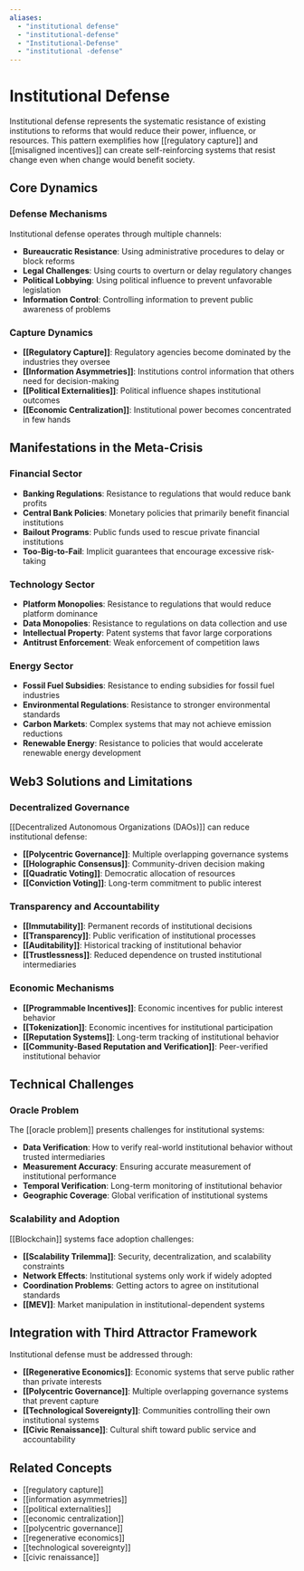 ```yaml
---
aliases:
  - "institutional defense"
  - "institutional-defense"
  - "Institutional-Defense"
  - "institutional -defense"
---
```


# Institutional Defense

Institutional defense represents the systematic resistance of existing institutions to reforms that would reduce their power, influence, or resources. This pattern exemplifies how [[regulatory capture]] and [[misaligned incentives]] can create self-reinforcing systems that resist change even when change would benefit society.

## Core Dynamics

### Defense Mechanisms
Institutional defense operates through multiple channels:
- **Bureaucratic Resistance**: Using administrative procedures to delay or block reforms
- **Legal Challenges**: Using courts to overturn or delay regulatory changes
- **Political Lobbying**: Using political influence to prevent unfavorable legislation
- **Information Control**: Controlling information to prevent public awareness of problems

### Capture Dynamics
- **[[Regulatory Capture]]**: Regulatory agencies become dominated by the industries they oversee
- **[[Information Asymmetries]]**: Institutions control information that others need for decision-making
- **[[Political Externalities]]**: Political influence shapes institutional outcomes
- **[[Economic Centralization]]**: Institutional power becomes concentrated in few hands

## Manifestations in the Meta-Crisis

### Financial Sector
- **Banking Regulations**: Resistance to regulations that would reduce bank profits
- **Central Bank Policies**: Monetary policies that primarily benefit financial institutions
- **Bailout Programs**: Public funds used to rescue private financial institutions
- **Too-Big-to-Fail**: Implicit guarantees that encourage excessive risk-taking

### Technology Sector
- **Platform Monopolies**: Resistance to regulations that would reduce platform dominance
- **Data Monopolies**: Resistance to regulations on data collection and use
- **Intellectual Property**: Patent systems that favor large corporations
- **Antitrust Enforcement**: Weak enforcement of competition laws

### Energy Sector
- **Fossil Fuel Subsidies**: Resistance to ending subsidies for fossil fuel industries
- **Environmental Regulations**: Resistance to stronger environmental standards
- **Carbon Markets**: Complex systems that may not achieve emission reductions
- **Renewable Energy**: Resistance to policies that would accelerate renewable energy development

## Web3 Solutions and Limitations

### Decentralized Governance
[[Decentralized Autonomous Organizations (DAOs)]] can reduce institutional defense:
- **[[Polycentric Governance]]**: Multiple overlapping governance systems
- **[[Holographic Consensus]]**: Community-driven decision making
- **[[Quadratic Voting]]**: Democratic allocation of resources
- **[[Conviction Voting]]**: Long-term commitment to public interest

### Transparency and Accountability
- **[[Immutability]]**: Permanent records of institutional decisions
- **[[Transparency]]**: Public verification of institutional processes
- **[[Auditability]]**: Historical tracking of institutional behavior
- **[[Trustlessness]]**: Reduced dependence on trusted institutional intermediaries

### Economic Mechanisms
- **[[Programmable Incentives]]**: Economic incentives for public interest behavior
- **[[Tokenization]]**: Economic incentives for institutional participation
- **[[Reputation Systems]]**: Long-term tracking of institutional behavior
- **[[Community-Based Reputation and Verification]]**: Peer-verified institutional behavior

## Technical Challenges

### Oracle Problem
The [[oracle problem]] presents challenges for institutional systems:
- **Data Verification**: How to verify real-world institutional behavior without trusted intermediaries
- **Measurement Accuracy**: Ensuring accurate measurement of institutional performance
- **Temporal Verification**: Long-term monitoring of institutional behavior
- **Geographic Coverage**: Global verification of institutional systems

### Scalability and Adoption
[[Blockchain]] systems face adoption challenges:
- **[[Scalability Trilemma]]**: Security, decentralization, and scalability constraints
- **Network Effects**: Institutional systems only work if widely adopted
- **Coordination Problems**: Getting actors to agree on institutional standards
- **[[MEV]]**: Market manipulation in institutional-dependent systems

## Integration with Third Attractor Framework

Institutional defense must be addressed through:
- **[[Regenerative Economics]]**: Economic systems that serve public rather than private interests
- **[[Polycentric Governance]]**: Multiple overlapping governance systems that prevent capture
- **[[Technological Sovereignty]]**: Communities controlling their own institutional systems
- **[[Civic Renaissance]]**: Cultural shift toward public service and accountability

## Related Concepts
- [[regulatory capture]]
- [[information asymmetries]]
- [[political externalities]]
- [[economic centralization]]
- [[polycentric governance]]
- [[regenerative economics]]
- [[technological sovereignty]]
- [[civic renaissance]]
